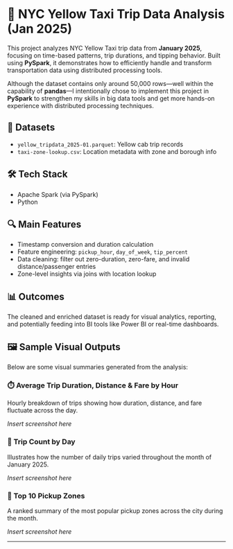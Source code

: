# 🚕 NYC Yellow Taxi Trip Data Analysis (Jan 2025)

This project analyzes NYC Yellow Taxi trip data from **January 2025**, focusing on time-based patterns, trip durations, and tipping behavior. Built using **PySpark**, it demonstrates how to efficiently handle and transform transportation data using distributed processing tools.

Although the dataset contains only around 50,000 rows—well within the capability of **pandas**—I intentionally chose to implement this project in **PySpark** to strengthen my skills in big data tools and get more hands-on experience with distributed processing techniques.

## 📁 Datasets

- `yellow_tripdata_2025-01.parquet`: Yellow cab trip records
- `taxi-zone-lookup.csv`: Location metadata with zone and borough info

## 🛠 Tech Stack

- Apache Spark (via PySpark)
- Python

## 🔍 Main Features

- Timestamp conversion and duration calculation
- Feature engineering: `pickup_hour`, `day_of_week`, `tip_percent`
- Data cleaning: filter out zero-duration, zero-fare, and invalid distance/passenger entries
- Zone-level insights via joins with location lookup

## 📊 Outcomes

The cleaned and enriched dataset is ready for visual analytics, reporting, and potentially feeding into BI tools like Power BI or real-time dashboards.

## 🖼 Sample Visual Outputs

Below are some visual summaries generated from the analysis:

### ⏱️ Average Trip Duration, Distance & Fare by Hour
Hourly breakdown of trips showing how duration, distance, and fare fluctuate across the day.

*Insert screenshot here*

### 📅 Trip Count by Day
Illustrates how the number of daily trips varied throughout the month of January 2025.

*Insert screenshot here*

### 📍 Top 10 Pickup Zones
A ranked summary of the most popular pickup zones across the city during the month.

*Insert screenshot here*

---


